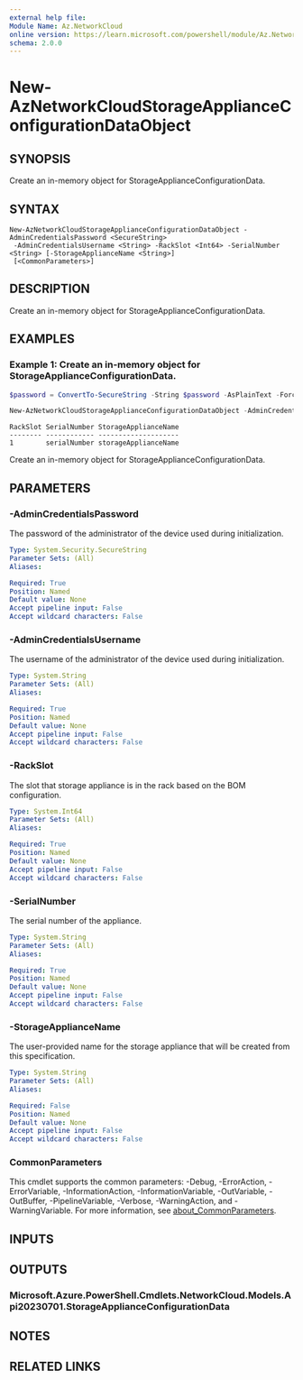```yaml
---
external help file:
Module Name: Az.NetworkCloud
online version: https://learn.microsoft.com/powershell/module/Az.NetworkCloud/new-AzNetworkCloudStorageApplianceConfigurationDataObject
schema: 2.0.0
---
```


# New-AzNetworkCloudStorageApplianceConfigurationDataObject

## SYNOPSIS
Create an in-memory object for StorageApplianceConfigurationData.

## SYNTAX

```
New-AzNetworkCloudStorageApplianceConfigurationDataObject -AdminCredentialsPassword <SecureString>
 -AdminCredentialsUsername <String> -RackSlot <Int64> -SerialNumber <String> [-StorageApplianceName <String>]
 [<CommonParameters>]
```

## DESCRIPTION
Create an in-memory object for StorageApplianceConfigurationData.

## EXAMPLES

### Example 1: Create an in-memory object for StorageApplianceConfigurationData.
```powershell
$password = ConvertTo-SecureString -String $password -AsPlainText -Force

New-AzNetworkCloudStorageApplianceConfigurationDataObject -AdminCredentialsPassword $password -AdminCredentialsUsername username -RackSlot 1 -SerialNumber serialNumber -StorageApplianceName storageApplianceName
```

```output
RackSlot SerialNumber StorageApplianceName
-------- ------------ --------------------
1        serialNumber storageApplianceName
```

Create an in-memory object for StorageApplianceConfigurationData.

## PARAMETERS

### -AdminCredentialsPassword
The password of the administrator of the device used during initialization.

```yaml
Type: System.Security.SecureString
Parameter Sets: (All)
Aliases:

Required: True
Position: Named
Default value: None
Accept pipeline input: False
Accept wildcard characters: False
```

### -AdminCredentialsUsername
The username of the administrator of the device used during initialization.

```yaml
Type: System.String
Parameter Sets: (All)
Aliases:

Required: True
Position: Named
Default value: None
Accept pipeline input: False
Accept wildcard characters: False
```

### -RackSlot
The slot that storage appliance is in the rack based on the BOM configuration.

```yaml
Type: System.Int64
Parameter Sets: (All)
Aliases:

Required: True
Position: Named
Default value: None
Accept pipeline input: False
Accept wildcard characters: False
```

### -SerialNumber
The serial number of the appliance.

```yaml
Type: System.String
Parameter Sets: (All)
Aliases:

Required: True
Position: Named
Default value: None
Accept pipeline input: False
Accept wildcard characters: False
```

### -StorageApplianceName
The user-provided name for the storage appliance that will be created from this specification.

```yaml
Type: System.String
Parameter Sets: (All)
Aliases:

Required: False
Position: Named
Default value: None
Accept pipeline input: False
Accept wildcard characters: False
```

### CommonParameters
This cmdlet supports the common parameters: -Debug, -ErrorAction, -ErrorVariable, -InformationAction, -InformationVariable, -OutVariable, -OutBuffer, -PipelineVariable, -Verbose, -WarningAction, and -WarningVariable. For more information, see [about_CommonParameters](http://go.microsoft.com/fwlink/?LinkID=113216).

## INPUTS

## OUTPUTS

### Microsoft.Azure.PowerShell.Cmdlets.NetworkCloud.Models.Api20230701.StorageApplianceConfigurationData

## NOTES

## RELATED LINKS

